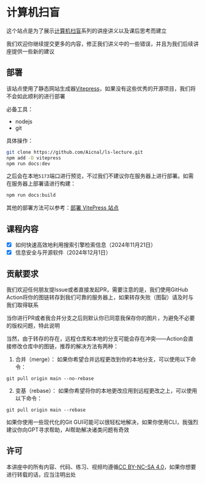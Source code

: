 # 计算机扫盲

这个站点是为了展示[计算机扫盲](https://ls.oneleaf.me)系列的讲座讲义以及课后思考而建立

我们欢迎你继续提交更多的内容，修正我们讲义中的一些错误，并且为我们后续讲座提供一些新的建议

## 部署

该站点使用了静态网站生成器[Vitepress](https://vitepress.dev/)，如果没有这些优秀的开源项目，我们将不会如此顺利的进行部署

必备工具：
- nodejs
- git

具体操作：
```bash
git clone https://github.com/Aicnal/ls-lecture.git
npm add -D vitepress
npm run docs:dev
```

之后会在本地`5173`端口进行预览，不过我们不建议你在服务器上进行部署。如需在服务器上部署请进行构建：

```bash
npm run docs:build
```

其他的部署方法可以参考：[部署 VitePress 站点](https://vitepress.dev/zh/guide/deploy#build-and-test-locally)

## 课程内容

- [x] 如何快速高效地利用搜索引擎检索信息（2024年11月21日）
- [x] 信息安全与开源软件（2024年12月1日）

## 贡献要求

我们欢迎任何朋友提Issue或者直接发起PR，需要注意的是，我们使用GitHub Action将你的图链转存到我们可靠的服务器上，如果转存失败（图裂）请及时与我们取得联系

当你进行PR或者我合并分支之后则默认你已同意我保存你的图片，为避免不必要的版权问题，特此说明

当然，由于转存的存在，远程仓库和本地的分支可能会存在冲突——Action会直接修改仓库中的图链，推荐的解决方法有两种：

1. 合并（merge）： 如果你希望合并远程更改到你的本地分支，可以使用以下命令：

```
git pull origin main --no-rebase
```

2. 变基（rebase）： 如果你希望将你的本地更改应用到远程更改之上，可以使用以下命令：

```
git pull origin main --rebase
```

如果你使用一些现代化的Git GUI可能可以很轻松地解决，如果你使用CLI，我强烈建议你向GPT寻求帮助，AI帮助解决诸类问题有奇效

## 许可

本讲座中的所有内容、代码、练习、视频均遵循[CC BY-NC-SA 4.0](https://creativecommons.org/licenses/by-nc-sa/4.0/)，如果你想要进行转载的话，应当注明出处